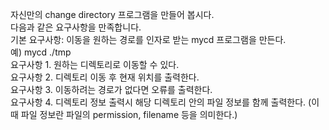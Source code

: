 자신만의 change directory 프로그램을 만들어 봅시다.<br>
다음과 같은 요구사항을 만족합니다.<br>
기본 요구사항: 이동을 원하는 경로를 인자로 받는 mycd 프로그램을 만든다.<Br>
예) mycd ./tmp<br>
요구사항 1. 원하는 디렉토리로 이동할 수 있다.<br>
요구사항 2. 디렉토리 이동 후 현재 위치를 출력한다.<br>
요구사항 3. 이동하려는 경로가 없다면 오류를 출력한다.<br>
요구사항 4. 디렉토리 정보 출력시 해당 디렉토리 안의 파일 정보를 함께 출력한다. (이때 파일 정보란 파일의 permission, filename 등을 의미한다.)<br>
